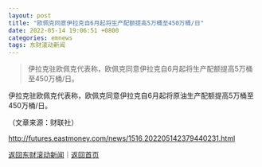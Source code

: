```yaml
---
layout: post
title: "欧佩克同意伊拉克自6月起将生产配额提高5万桶至450万桶/日"
date: 2022-05-14 19:06:51 +0800
categories: emnews
tags: 东财滚动新闻
---
```

> 伊拉克驻欧佩克代表称，欧佩克同意伊拉克自6月起将生产配额提高5万桶至450万桶/日。

<p>伊拉克驻欧佩克代表称，欧佩克同意伊拉克自6月起将原油生产配额提高5万桶至450万桶/日。</p><p class="em_media">（文章来源：财联社）</p>

<http://futures.eastmoney.com/news/1516,202205142379440231.html>

[返回东财滚动新闻](//finews.withounder.com/emnews/)｜[返回首页](//finews.withounder.com/)